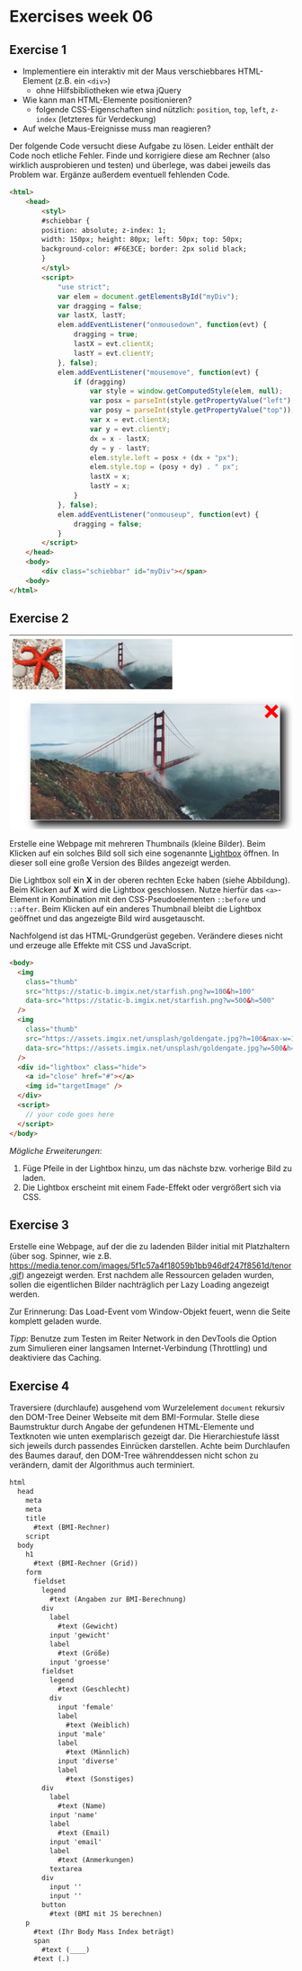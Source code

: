# Exercises week 06

## Exercise 1

- Implementiere ein interaktiv mit der Maus verschiebbares HTML-Element (z.B. ein `<div>`)
  - ohne Hilfsbibliotheken wie etwa jQuery
- Wie kann man HTML-Elemente positionieren?
  - folgende CSS-Eigenschaften sind nützlich:
    `position`, `top`, `left`, `z-index` (letzteres für Verdeckung)
- Auf welche Maus-Ereignisse muss man reagieren?

Der folgende Code versucht diese Aufgabe zu lösen. Leider enthält der Code noch etliche Fehler. Finde und korrigiere diese am Rechner (also wirklich ausprobieren und testen) und überlege, was dabei jeweils das Problem war. Ergänze außerdem eventuell fehlenden Code.

```html
<html>
    <head>
        <styl>
        #schiebbar {
        position: absolute; z-index: 1;
        width: 150px; height: 80px; left: 50px; top: 50px;
        background-color: #F6E3CE; border: 2px solid black;
        }
        </styl>
        <script>
            "use strict";
            var elem = document.getElementsById("myDiv");
            var dragging = false;
            var lastX, lastY;
            elem.addEventListener("onmousedown", function(evt) {
                dragging = true;
                lastX = evt.clientX;
                lastY = evt.clientY;
            }, false);
            elem.addEventListener("mousemove", function(evt) {
                if (dragging)
                    var style = window.getComputedStyle(elem, null);
                    var posx = parseInt(style.getPropertyValue("left");
                    var posy = parseInt(style.getPropertyValue("top"));
                    var x = evt.clientX;
                    var y = evt.clientY;
                    dx = x - lastX;
                    dy = y - lastY;
                    elem.style.left = posx + (dx + "px");
                    elem.style.top = (posy + dy) . " px";
                    lastX = x;
                    lastY = x;
                }
            }, false);
            elem.addEventListener("onmouseup", function(evt) {
                dragging = false;
            }
        </script>
    </head>
    <body>
        <div class="schiebbar" id="myDiv"></span>
    <body>
</html>
```

## Exercise 2

![Lightbox Beispiel](./lightbox.png)

Erstelle eine Webpage mit mehreren Thumbnails (kleine Bilder). Beim Klicken auf ein solches Bild soll sich eine sogenannte [Lightbox](https://de.wikipedia.org/wiki/Lightbox) öffnen. In dieser soll eine große Version des Bildes angezeigt werden.

Die Lightbox soll ein **X** in der oberen rechten Ecke haben (siehe Abbildung). Beim Klicken auf **X** wird die Lightbox geschlossen. Nutze hierfür das `<a>`-Element in Kombination mit den CSS-Pseudoelementen `::before` und `::after`. Beim Klicken auf ein anderes Thumbnail bleibt die Lightbox geöffnet und das angezeigte Bild wird ausgetauscht.

Nachfolgend ist das HTML-Grundgerüst gegeben. Verändere dieses nicht und erzeuge alle Effekte mit CSS und JavaScript.

```html
<body>
  <img
    class="thumb"
    src="https://static-b.imgix.net/starfish.png?w=100&h=100"
    data-src="https://static-b.imgix.net/starfish.png?w=500&h=500"
  />
  <img
    class="thumb"
    src="https://assets.imgix.net/unsplash/goldengate.jpg?h=100&max-w=100"
    data-src="https://assets.imgix.net/unsplash/goldengate.jpg?w=500&h=500"
  />
  <div id="lightbox" class="hide">
    <a id="close" href="#"></a>
    <img id="targetImage" />
  </div>
  <script>
    // your code goes here
  </script>
</body>
```

_Mögliche Erweiterungen_:

1. Füge Pfeile in der Lightbox hinzu, um das nächste bzw. vorherige Bild zu laden.
2. Die Lightbox erscheint mit einem Fade-Effekt oder vergrößert sich via CSS.

## Exercise 3

Erstelle eine Webpage, auf der die zu ladenden Bilder initial mit Platzhaltern (über sog. Spinner, wie z.B. https://media.tenor.com/images/5f1c57a4f18059b1bb946df247f8561d/tenor.gif) angezeigt werden. Erst nachdem alle Ressourcen geladen wurden, sollen die eigentlichen Bilder nachträglich per Lazy Loading angezeigt werden.

Zur Erinnerung: Das Load-Event vom Window-Objekt feuert, wenn die Seite komplett geladen wurde.

_Tipp_: Benutze zum Testen im Reiter Network in den DevTools die Option zum Simulieren einer langsamen Internet-Verbindung (Throttling) und deaktiviere das Caching.

## Exercise 4

Traversiere (durchlaufe) ausgehend vom Wurzelelement `document` rekursiv den DOM-Tree Deiner Webseite mit dem BMI-Formular. Stelle diese Baumstruktur durch Angabe der gefundenen HTML-Elemente und Textknoten wie unten exemplarisch gezeigt dar. Die Hierarchiestufe lässt sich jeweils durch passendes Einrücken darstellen. Achte beim Durchlaufen des Baumes darauf, den DOM-Tree währenddessen nicht schon zu verändern, damit der Algorithmus auch terminiert.

```text
html
  head
    meta
    meta
    title
      #text (BMI-Rechner)
    script
  body
    h1
      #text (BMI-Rechner (Grid))
    form
      fieldset
        legend
          #text (Angaben zur BMI-Berechnung)
        div
          label
            #text (Gewicht)
          input 'gewicht'
          label
            #text (Größe)
          input 'groesse'
        fieldset
          legend
            #text (Geschlecht)
          div
            input 'female'
            label
              #text (Weiblich)
            input 'male'
            label
              #text (Männlich)
            input 'diverse'
            label
              #text (Sonstiges)
        div
          label
            #text (Name)
          input 'name'
          label
            #text (Email)
          input 'email'
          label
            #text (Anmerkungen)
          textarea
        div
          input ''
          input ''
        button
          #text (BMI mit JS berechnen)
    p
      #text (Ihr Body Mass Index beträgt)
      span
        #text (____)
      #text (.)
```
